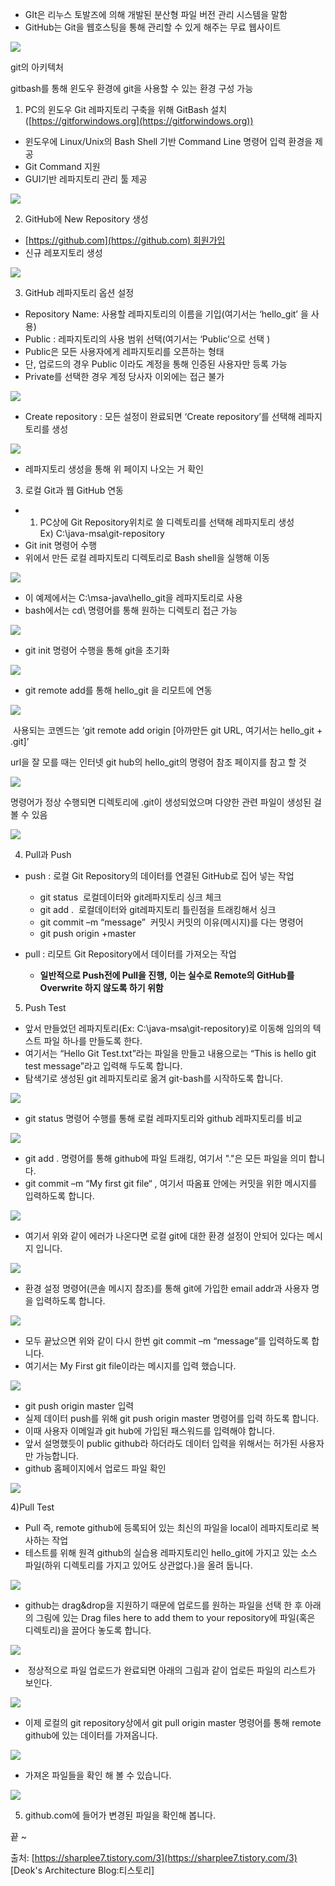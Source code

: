 
- GIt은 리누스 토발즈에 의해 개발된 분산형 파일 버전 관리 시스템을 말함 
- GitHub는 Git을 웹호스팅을 통해 관리할 수 있게 해주는 무료 웹사이트

![](https://blog.kakaocdn.net/dna/th4gx/btq8f9uY82N/AAAAAAAAAAAAAAAAAAAAAOx6TMwnhV3QOm4K10SXMYMWgGA9C2HFZjWpPDd1TU3o/img.png?credential=yqXZFxpELC7KVnFOS48ylbz2pIh7yKj8&expires=1756652399&allow_ip=&allow_referer=&signature=c4W0uDDBxNoeseqOvpTzNcb0HNY%3D)

git의 아키텍처

gitbash를 통해 윈도우 환경에 git을 사용할 수 있는 환경 구성 가능

1. PC의 윈도우 Git 레파지토리 구축을 위해 GitBash 설치([https://gitforwindows.org](https://gitforwindows.org))

- 윈도우에 Linux/Unix의 Bash Shell 기반 Command Line 명령어 입력 환경을 제공
- Git Command 지원
- GUI기반 레파지토리 관리 툴 제공

![](https://blog.kakaocdn.net/dna/nstYc/btq8iwJ5OxS/AAAAAAAAAAAAAAAAAAAAAFNyu5Qb7ah-iAokLCfo44KBHobKWvoLLvAaIe14Dakm/img.png?credential=yqXZFxpELC7KVnFOS48ylbz2pIh7yKj8&expires=1756652399&allow_ip=&allow_referer=&signature=9OMq%2F5vS9fueafO7itx9b3W%2F4ys%3D)

2. GitHub에 New Repository 생성 

- [https://github.com](https://github.com) 회원가입
- 신규 레포지토리 생성 

![](https://blog.kakaocdn.net/dna/d3suCV/btq8hlWlzjF/AAAAAAAAAAAAAAAAAAAAAGY0GKW69FdHXb5HdPkL5SevIbqdSlLvRuAvN3eebHn_/img.png?credential=yqXZFxpELC7KVnFOS48ylbz2pIh7yKj8&expires=1756652399&allow_ip=&allow_referer=&signature=yDnGTKNAjZGZFuVOMLoU1o6EUH0%3D)

3) GitHub 레파지토리 옵션 설정

- Repository Name: 사용할 레파지토리의 이름을 기입(여기서는 ‘hello_git’ 을 사용)
- Public : 레파지토리의 사용 범위 선택(여기서는 ‘Public’으로 선택 ) 
- Public은 모든 사용자에게 레파지토리를 오픈하는 형태 
- 단, 업로드의 경우 Public 이라도 계정을 통해 인증된 사용자만 등록 가능
- Private를 선택한 경우 계정 당사자 이외에는 접근 불가

![](https://blog.kakaocdn.net/dna/Z6vbU/btq8bqSffFo/AAAAAAAAAAAAAAAAAAAAANf0ejypL0UOX6pOZSA86vjDETzFVZIVnHwptSTNvqxJ/img.png?credential=yqXZFxpELC7KVnFOS48ylbz2pIh7yKj8&expires=1756652399&allow_ip=&allow_referer=&signature=QnpIzOFHnyklH3U8rehv8eIZsz0%3D)

- Create repository : 모든 설정이 완료되면 ‘Create repository’를 선택해 레파지토리를 생성

![](https://blog.kakaocdn.net/dna/bhkOqW/btq8a1ZuDAj/AAAAAAAAAAAAAAAAAAAAAOTEEgd5FYC8S-O4Lj8XkvrF92jUrfwh8vghpbf7rBOy/img.png?credential=yqXZFxpELC7KVnFOS48ylbz2pIh7yKj8&expires=1756652399&allow_ip=&allow_referer=&signature=JFAVMb5pwN0HqTXQ%2BZ3acgD%2BQmQ%3D)

- 레파지토리 생성을 통해 위 페이지 나오는 거 확인 

3. 로컬 Git과 웹 GitHub 연동

- 1) PC상에 Git Repository위치로 쓸 디렉토리를 선택해 레파지토리 생성   
    Ex) C:\java-msa\git-repository
- Git init 명령어 수행
- 위에서 만든 로컬 레파지토리 디렉토리로 Bash shell을 실행해 이동

![](https://blog.kakaocdn.net/dna/bV3yrr/btq8gnG6SEF/AAAAAAAAAAAAAAAAAAAAAG-wuhJXWbk8Sk9XkofRYiySlvc3H_-wRLLjkKlzr9kN/img.png?credential=yqXZFxpELC7KVnFOS48ylbz2pIh7yKj8&expires=1756652399&allow_ip=&allow_referer=&signature=YVqcx4Kd9638RXiyhZu0Rny16OE%3D)

- 이 예제에서는 C:\msa-java\hello_git을 레파지토리로 사용 
- bash에서는 cd\ 명령어를 통해 원하는 디렉토리 접근 가능

![](https://blog.kakaocdn.net/dna/z4NCF/btq8gnAlt6L/AAAAAAAAAAAAAAAAAAAAANDSZ2Lwu0hC5GVbwGl1KmTszRrIIlDNPUrmRCICnCJb/img.png?credential=yqXZFxpELC7KVnFOS48ylbz2pIh7yKj8&expires=1756652399&allow_ip=&allow_referer=&signature=jq1C5XGkDqa0NLF5t8VzY%2F5OjUE%3D)

- git init 명령어 수행을 통해 git을 초기화

![](https://blog.kakaocdn.net/dna/bvXMAy/btq8aDR4XVA/AAAAAAAAAAAAAAAAAAAAAJ8N8IsFSYcXgIvckt3_LDkLWzpHP7cbB2tj2phQp8WH/img.png?credential=yqXZFxpELC7KVnFOS48ylbz2pIh7yKj8&expires=1756652399&allow_ip=&allow_referer=&signature=32NgPNnzsolt1uu8fH9kSrK1P0k%3D)

- git remote add를 통해 hello_git 을 리모트에 연동

![](https://blog.kakaocdn.net/dna/bkFsXh/btq8ewY4r2r/AAAAAAAAAAAAAAAAAAAAAKJ3LAlzflpT9ok_Mdb2Z2xG18vXJKqkXbYRIX_LV10R/img.png?credential=yqXZFxpELC7KVnFOS48ylbz2pIh7yKj8&expires=1756652399&allow_ip=&allow_referer=&signature=q5wUHZblTts1IBKrlK25d6DvN7g%3D)

 사용되는 코멘드는 ‘git remote add origin [아까만든 git URL, 여기서는 hello_git + .git]’

url을 잘 모를 때는 인터넷 git hub의 hello_git의 명령어 참조 페이지를 참고 할 것

![](https://blog.kakaocdn.net/dna/pG163/btq8hqiVOSh/AAAAAAAAAAAAAAAAAAAAAB8KDauIBu3lSESEDgY8CWCO6FUMPbIcJsrmAmhu1wOx/img.png?credential=yqXZFxpELC7KVnFOS48ylbz2pIh7yKj8&expires=1756652399&allow_ip=&allow_referer=&signature=kCsSz5CIEhVseovPyVYZNZW1f5E%3D)

명령어가 정상 수행되면 디렉토리에 .git이 생성되었으며 다양한 관련 파일이 생성된 걸 볼 수 있음

![](https://blog.kakaocdn.net/dna/b3H1vo/btq8dum7MnG/AAAAAAAAAAAAAAAAAAAAAAGnTZfoHpHZBeVyMhNac0wncdBfyaB2lDyjgPlFuMBY/img.png?credential=yqXZFxpELC7KVnFOS48ylbz2pIh7yKj8&expires=1756652399&allow_ip=&allow_referer=&signature=tp9ou9tNWI7Oo5sUm02RoCyFKfs%3D)

4. Pull과 Push

- push : 로컬 Git Repository의 데이터를 연결된 GitHub로 집어 넣는 작업
    
    - git status  로컬데이터와 git레파지토리 싱크 체크
    - git add .  로컬데이터와 git레파지토리 틀린점을 트래킹해서 싱크
    - git commit –m “message”  커밋시 커밋의 이유(메시지)를 다는 명령어
    - git push origin +master 
    
- pull : 리모트 Git Repository에서 데이터를 가져오는 작업
    
    - **일반적으로 Push전에 Pull을 진행,** **이는 실수로 Remote의 GitHub를 Overwrite 하지 않도록 하기 위함**
    

5. Push Test

- 앞서 만들었던 레파지토리(Ex: C:\java-msa\git-repository)로 이동해 임의의 텍스트 파일 하나를 만들도록 한다.
- 여기서는 “Hello Git Test.txt”라는 파일을 만들고 내용으로는 “This is hello git test message”라고 입력해 두도록 합니다.
- 탐색기로 생성된 git 레파지토리로 옮겨 git-bash를 시작하도록 합니다.

![](https://blog.kakaocdn.net/dna/YiWls/btq8ftOz6dZ/AAAAAAAAAAAAAAAAAAAAADzqW2SodqZz3opVavVQfTNvL2uQx1ThB72yGqeHTuCK/img.png?credential=yqXZFxpELC7KVnFOS48ylbz2pIh7yKj8&expires=1756652399&allow_ip=&allow_referer=&signature=2zLlQXu1L8ko3fI%2FyLtGunu%2BjKw%3D)

- git status 명령어 수행를 통해 로컬 레파지토리와 github 레파지토리를 비교

![](https://blog.kakaocdn.net/dna/cpDy85/btq8gmVJQ47/AAAAAAAAAAAAAAAAAAAAAEG4C_HxNAttynlyx8k-qEL2xRs1TcWEZJbuEax4MIaa/img.png?credential=yqXZFxpELC7KVnFOS48ylbz2pIh7yKj8&expires=1756652399&allow_ip=&allow_referer=&signature=6YFRyNvNGP92QFZDoSHyMYxn3nQ%3D)

- git add . 명령어를 통해 github에 파일 트래킹, 여기서 "."은 모든 파일을 의미 합니다.
- git commit –m “My first git file“ , 여기서 따옴표 안에는 커밋을 위한 메시지를 입력하도록 합니다.

![](https://blog.kakaocdn.net/dna/bcTIsI/btq8bqSffH4/AAAAAAAAAAAAAAAAAAAAAK0VjmtGZIjiuwej-4QMy63djkleC3nOUx6cH37qzqJ6/img.png?credential=yqXZFxpELC7KVnFOS48ylbz2pIh7yKj8&expires=1756652399&allow_ip=&allow_referer=&signature=%2FkxXSBQkJ7sqRWrIDi9B0s8DY10%3D)

- 여기서 위와 같이 에러가 나온다면 로컬 git에 대한 환경 설정이 안되어 있다는 메시지 입니다.

![](https://blog.kakaocdn.net/dna/MbswF/btq8c0s35KR/AAAAAAAAAAAAAAAAAAAAACzIab_3Ck2ZVrWlJYLZ9NI9LyzDv0iXDBk4KJthjCnX/img.png?credential=yqXZFxpELC7KVnFOS48ylbz2pIh7yKj8&expires=1756652399&allow_ip=&allow_referer=&signature=Yn8%2BzWSe%2B6NMhQDDadqbhLpoFWA%3D)

- 환경 설정 명령어(콘솔 메시지 참조)를 통해 git에 가입한 email addr과 사용자 명을 입력하도록 합니다.

![](https://blog.kakaocdn.net/dna/brsunW/btq8duAFPjo/AAAAAAAAAAAAAAAAAAAAAA4a9G5TA_PaOuGl_2k16OQL0c88khD4Tn__CzEwBLMY/img.png?credential=yqXZFxpELC7KVnFOS48ylbz2pIh7yKj8&expires=1756652399&allow_ip=&allow_referer=&signature=PJIJ4foG1o%2B41H%2BSVVThM2JBrUU%3D)

- 모두 끝났으면 위와 같이 다시 한번 git commit –m “message”를 입력하도록 합니다.
- 여기서는 My First git file이라는 메시지를 입력 했습니다.

![](https://blog.kakaocdn.net/dna/oGpHE/btq8iwDkGhK/AAAAAAAAAAAAAAAAAAAAANU3ym0EtMQTBHs3tP7CuYt03S3yekPQzOp2ioG2TEEX/img.png?credential=yqXZFxpELC7KVnFOS48ylbz2pIh7yKj8&expires=1756652399&allow_ip=&allow_referer=&signature=6zythBK3w2TWiZKvAzhAu2jTzu0%3D)

- git push origin master 입력
- 실제 데이터 push를 위해 git push origin master 명령어를 입력 하도록 합니다.
- 이때 사용자 이메일과 git hub에 가입된 패스워드를 입력해야 합니다.
- 앞서 설명했듯이 public github라 하더라도 데이터 입력을 위해서는 허가된 사용자만 가능합니다.
- github 홈페이지에서 업로드 파일 확인

![](https://blog.kakaocdn.net/dna/7QFUw/btq8b1LsPRy/AAAAAAAAAAAAAAAAAAAAAL8hAm_BRrVapS48miR6u0kFuk8e1_-fA9jBWknGjQVV/img.png?credential=yqXZFxpELC7KVnFOS48ylbz2pIh7yKj8&expires=1756652399&allow_ip=&allow_referer=&signature=FjGIYkrgfjEAsyx0KjM%2Bcp7vtlo%3D)

4)Pull Test

- Pull 즉, remote github에 등록되어 있는 최신의 파일을 local이 레파지토리로 복사하는 작업
- 테스트를 위해 원격 github의 실습용 레파지토리인 hello_git에 가지고 있는 소스 파일(하위 디렉토리를 가지고 있어도 상관없다.)을 올려 둡니다.

![](https://blog.kakaocdn.net/dna/E8gsA/btq8fXBS9NG/AAAAAAAAAAAAAAAAAAAAAA0NnXqP5o9NFw63YfzKPt3e9DcsWqm0_R-XufV6l6w1/img.png?credential=yqXZFxpELC7KVnFOS48ylbz2pIh7yKj8&expires=1756652399&allow_ip=&allow_referer=&signature=ou0LfQ9LsqL86eVsG%2BQarNc1gjY%3D)

- github는 drag&drop을 지원하기 때문에 업로드를 원하는 파일을 선택 한 후 아래의 그림에 있는 Drag files here to add them to your repository에 파일(혹은 디렉토리)을 끌어다 놓도록 합니다.

![](https://blog.kakaocdn.net/dna/bFb5LJ/btq8c0GBvmb/AAAAAAAAAAAAAAAAAAAAALNsLO0CJl-2ek5oBWe4XHlBCb2bztyYLYo_dQDmk5G6/img.png?credential=yqXZFxpELC7KVnFOS48ylbz2pIh7yKj8&expires=1756652399&allow_ip=&allow_referer=&signature=Uw3u2c6MSRef1JN3M4c4JVNgHCg%3D)

-  정상적으로 파일 업로드가 완료되면 아래의 그림과 같이 업로든 파일의 리스트가 보인다.

![](https://blog.kakaocdn.net/dna/ccsTIK/btq8ftHPT5o/AAAAAAAAAAAAAAAAAAAAAD-bj957FDGZNCch9v8R0Lvuxs-0golwtdyvgCij8yd1/img.png?credential=yqXZFxpELC7KVnFOS48ylbz2pIh7yKj8&expires=1756652399&allow_ip=&allow_referer=&signature=tKbCXDgfv2%2F4iGLGNj6%2FP6KOZgE%3D)

- 이제 로컬의 git repository상에서 git pull origin master 명령어를 통해 remote github에 있는 데이터를 가져옵니다.

![](https://blog.kakaocdn.net/dna/AcWCi/btq8aDqYTna/AAAAAAAAAAAAAAAAAAAAAFMg4litgbb5FkFbTtcOqllkhbtrgYJrgmSwB11lp3yl/img.png?credential=yqXZFxpELC7KVnFOS48ylbz2pIh7yKj8&expires=1756652399&allow_ip=&allow_referer=&signature=vQmuJ4ZCbfy6erCpIlYwsCnZz%2B4%3D)

- 가져온 파일들을 확인 해 볼 수 있습니다.

![](https://blog.kakaocdn.net/dna/cADAYJ/btq8eIxD3lD/AAAAAAAAAAAAAAAAAAAAAKTGeRyuTzrCPKaoo81g_f7cNR3KkFfthPh4Z3a9tuZ3/img.png?credential=yqXZFxpELC7KVnFOS48ylbz2pIh7yKj8&expires=1756652399&allow_ip=&allow_referer=&signature=U%2F8rGirBL1slVNoAETHPLndSPPI%3D)

5) github.com에 들어가 변경된 파일을 확인해 봅니다.

끝 ~

출처: [https://sharplee7.tistory.com/3](https://sharplee7.tistory.com/3) [Deok's Architecture Blog:티스토리]